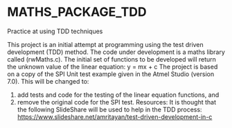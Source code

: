 # MATHS_PACKAGE_TDD
Practice at using TDD techniques

This project is an initial attempt at programming using the test driven development (TDD) method.
The code under development is a maths library called (rwMaths.c). The initial set of functions to be developed will return the unknown value of the linear equation:
y = mx + c
The project is based on a copy of the SPI Unit test example given in the Atmel Studio (version 7.0). This will be changed to:
1.	add tests and code for the testing of the linear equation functions, and
2.	remove the original code for the SPI test.
Resources: It is thought that the following SlideShare will be used to help in the TDD process: https://www.slideshare.net/amritayan/test-driven-development-in-c

